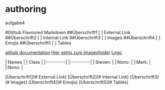 # authoring
aufgabe4

#Github Flavoured Markdown
##Überschrift1
[ ] External Link
##Überschrift2
[ ] Internal Link
##Überschrift3
[ ] Images 
##Überschrift4
[ ] Emojis
##Überschrift5
[ ] Tables

[github documentation](https://help.github.com/en)
[Hier gehts zum Imagesfolder](./images)
[Logo](./images/logo.png)

|   Names   |   |   Class   |
|:---------:|   |:---------:|
|:Steven:   |   |:Nono:     |
|:Mark:     |   |:Nono:     |

[Überschrift1](# External Link)
[Überschrift2](# Internal Link)
[Überschrift3](# Images)
[Überschrift4](# Emojis)
[Überschrift5](# Tables)

